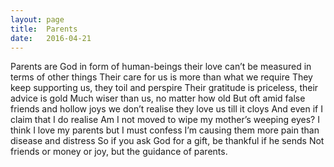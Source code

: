 ```yaml
---
layout: page
title:  Parents
date:   2016-04-21
---
```


Parents are God in form of human-beings
their love can’t be measured in terms of other things 
Their care for us is more than what we require
They keep supporting us, they toil and perspire
Their gratitude is priceless, their advice is gold
Much wiser than us, no matter how old
But oft amid false friends and hollow joys
we don’t realise they love us till it cloys
And even if I claim that I do realise
Am I not moved to wipe my mother’s weeping eyes?
I think I love my parents but I must confess
I’m causing them more pain than disease and distress
So if you ask God for a gift, be thankful if he sends
Not friends or money or joy, but the guidance of parents.